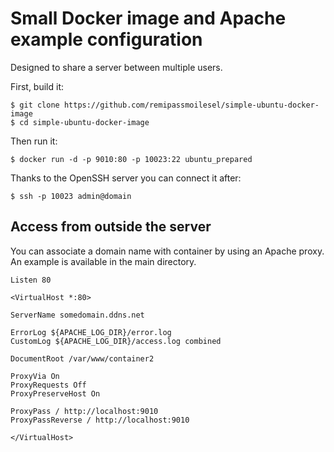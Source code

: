 
# Small Docker image and Apache example configuration

Designed to share a server between multiple users. 

First, build it:

	$ git clone https://github.com/remipassmoilesel/simple-ubuntu-docker-image
	$ cd simple-ubuntu-docker-image

Then run it:

	$ docker run -d -p 9010:80 -p 10023:22 ubuntu_prepared 

Thanks to the OpenSSH server you can connect it after:

	$ ssh -p 10023 admin@domain

## Access from outside the server

You can associate a domain name with container by using an Apache proxy. An example is available in the main directory.

	
	Listen 80

	<VirtualHost *:80>

	ServerName somedomain.ddns.net

	ErrorLog ${APACHE_LOG_DIR}/error.log
	CustomLog ${APACHE_LOG_DIR}/access.log combined

	DocumentRoot /var/www/container2

	ProxyVia On
	ProxyRequests Off
	ProxyPreserveHost On

	ProxyPass / http://localhost:9010
	ProxyPassReverse / http://localhost:9010

	</VirtualHost>

